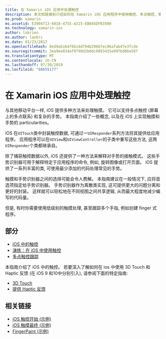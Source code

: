 ```yaml
---
title: 在 Xamarin iOS 应用中处理触控
description: 本文档链接到介绍如何在 Xamarin iOS 应用程序中使用触控、多点触控、笔势和3D 触摸的指南。
ms.prod: xamarin
ms.assetid: E3904713-6018-4755-A315-EB045DFB3500
ms.technology: xamarin-ios
author: lobrien
ms.author: laobri
ms.date: 01/23/2017
ms.openlocfilehash: 8ed9ab164f6b14d794b29667ec96afab47e3fcde
ms.sourcegitcommit: 3ea9ee034af9790d2b0dc0893435e997bd06e587
ms.translationtype: MT
ms.contentlocale: zh-CN
ms.lasthandoff: 07/30/2019
ms.locfileid: "68655177"
---
```

# <a name="handling-touch-in-xamarinios-apps"></a>在 Xamarin iOS 应用中处理触控

与其他移动平台一样, iOS 提供多种方法来处理触摸。 它可以支持多点触控 (屏幕上的多点联系) 和复杂的手势。 本指南介绍了一些概念, 以及在 iOS 上实现触摸和手势的 particularities。

iOS 在`UITouch`类中封装触控数据, 可通过一`UIResponder`系列方法将其提供给应用程序。 应用程序可以在`UIView`和`UIViewController`的子类中重写这些方法, 这两`UIResponder`个类都继承自。

除了捕获触控数据以外, iOS 还提供了一种方法来解释对手势的接触模式。 这些手势识别器可用于解释特定于应用程序的命令, 例如, 旋转图像或打开页面。 iOS 提供了一系列丰富的类, 可使用最少添加的代码处理常见的手势。

触摸和手势识别器之间的选择可能会令人费解。 本指南建议在一般情况下, 应将首选项指定给手势识别器。 手势识别器作为离散类实现, 这可提供更大的问题分离和更好的封装。 这样就可以轻松地在不同视图之间共享逻辑, 从而最大程度地减少编写的代码量。

但是, 有时你需要使用低级别的触摸处理, 甚至跟踪多个手指, 例如创建 finger 式程序。

## <a name="sections"></a>部分

-  [iOS 中的触控](touch-in-ios.md)
-  [演练：在 iOS 中使用触控](ios-touch-walkthrough.md)
-  [多点触控跟踪](touch-tracking.md)

本指南介绍了 iOS 中的触控。 若要深入了解如何在 ios 中使用 3D Touch 和 Haptic 反馈 (在 iOS 9 和10中分别引入), 请参阅下面的特定指南:

* [3D Touch](~/ios/platform/3d-touch.md)
* [提供 Haptic 反馈](~/ios/user-interface/ios-ui/haptic-feedback.md)

## <a name="related-links"></a>相关链接

- [iOS 触控开始 (示例)](https://docs.microsoft.com/samples/xamarin/ios-samples/applicationfundamentals-touch-start)
- [iOS 触摸最终 (示例)](https://docs.microsoft.com/samples/xamarin/ios-samples/applicationfundamentals-touch-final)
- [FingerPaint (示例)](https://docs.microsoft.com/samples/xamarin/ios-samples/applicationfundamentals-fingerpaint)
